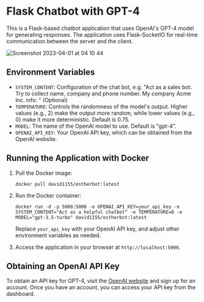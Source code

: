 # Flask Chatbot with GPT-4

This is a Flask-based chatbot application that uses OpenAI's GPT-4 model for generating responses. The application uses Flask-SocketIO for real-time communication between the server and the client.

![Screenshot 2023-04-01 at 04 10 44](https://user-images.githubusercontent.com/64733669/229258400-bd8963a9-9bfb-42c6-b3cf-c552ed56a063.png)

## Environment Variables

- `SYSTEM_CONTENT`: Configuration of the chat bot, e.g. "Act as a sales bot. Try to collect name, company and phone number. My company Acme Inc. info: " (Optional)
- `TEMPERATURE`: Controls the randomness of the model's output. Higher values (e.g., 2) make the output more random, while lower values (e.g., 0) make it more deterministic. Default is 0.75.
- `MODEL`: The name of the OpenAI model to use. Default is "gpt-4".
- `OPENAI_API_KEY`: Your OpenAI API key, which can be obtained from the OpenAI website.

## Running the Application with Docker

1. Pull the Docker image:

   ```
   docker pull david1155/estherbot:latest
   ```

2. Run the Docker container:

   ```
   docker run -d -p 5000:5000 -e OPENAI_API_KEY=your_api_key -e SYSTEM_CONTENT="Act as a helpful chatbot" -e TEMPERATURE=0 -e MODEL="gpt-3.5-turbo" david1155/estherbot:latest
   ```

   Replace `your_api_key` with your OpenAI API key, and adjust other environment variables as needed.

3. Access the application in your browser at `http://localhost:5000`.

## Obtaining an OpenAI API Key

To obtain an API key for GPT-4, visit the [OpenAI website](https://platform.openai.com/) and sign up for an account. Once you have an account, you can access your API key from the dashboard.

